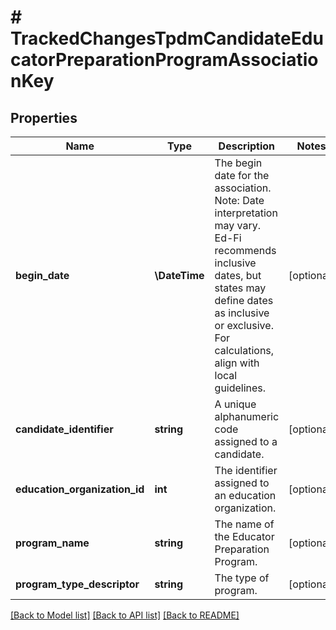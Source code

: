 # # TrackedChangesTpdmCandidateEducatorPreparationProgramAssociationKey

## Properties

Name | Type | Description | Notes
------------ | ------------- | ------------- | -------------
**begin_date** | **\DateTime** | The begin date for the association.  Note: Date interpretation may vary. Ed-Fi recommends inclusive dates, but states may define dates as inclusive or exclusive. For calculations, align with local guidelines. | [optional]
**candidate_identifier** | **string** | A unique alphanumeric code assigned to a candidate. | [optional]
**education_organization_id** | **int** | The identifier assigned to an education organization. | [optional]
**program_name** | **string** | The name of the Educator Preparation Program. | [optional]
**program_type_descriptor** | **string** | The type of program. | [optional]

[[Back to Model list]](../../README.md#models) [[Back to API list]](../../README.md#endpoints) [[Back to README]](../../README.md)

